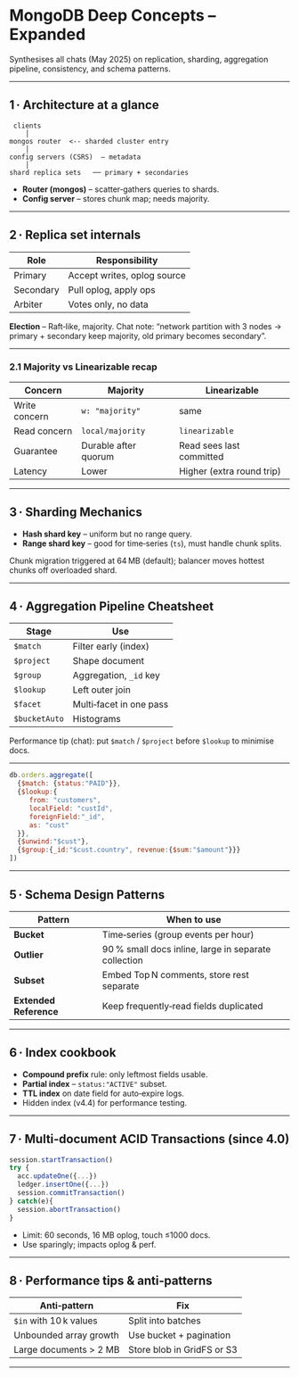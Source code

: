 # MongoDB Deep Concepts – Expanded

Synthesises all chats (May 2025) on replication, sharding, aggregation pipeline, consistency, and schema patterns.

---

## 1 · Architecture at a glance

```
 clients
    │
mongos router  <-- sharded cluster entry
    │
config servers (CSRS)  — metadata
    │
shard replica sets   ── primary + secondaries
```

* **Router (mongos)** – scatter‑gathers queries to shards.  
* **Config server** – stores chunk map; needs majority.

---

## 2 · Replica set internals

| Role | Responsibility |
|------|----------------|
| Primary | Accept writes, oplog source |
| Secondary | Pull oplog, apply ops |
| Arbiter | Votes only, no data |

**Election** – Raft‑like, majority. Chat note: “network partition with 3 nodes → primary + secondary keep majority, old primary becomes secondary”.

---

### 2.1 Majority vs Linearizable recap

| Concern | Majority | Linearizable |
|---------|----------|--------------|
| Write concern | `w: "majority"` | same |
| Read concern  | `local/majority` | `linearizable` |
| Guarantee | Durable after quorum | Read sees last committed |
| Latency | Lower | Higher (extra round trip) |

---

## 3 · Sharding Mechanics

* **Hash shard key** – uniform but no range query.  
* **Range shard key** – good for time‑series (`ts`), must handle chunk splits.

Chunk migration triggered at 64 MB (default); balancer moves hottest chunks off overloaded shard.

---

## 4 · Aggregation Pipeline Cheatsheet

| Stage | Use |
|-------|-----|
| `$match` | Filter early (index) |
| `$project` | Shape document |
| `$group` | Aggregation, `_id` key |
| `$lookup` | Left outer join |
| `$facet` | Multi‑facet in one pass |
| `$bucketAuto` | Histograms |

Performance tip (chat): put `$match` / `$project` before `$lookup` to minimise docs.

---

```javascript
db.orders.aggregate([
  {$match: {status:"PAID"}},
  {$lookup:{
     from: "customers",
     localField: "custId",
     foreignField:"_id",
     as: "cust"
  }},
  {$unwind:"$cust"},
  {$group:{_id:"$cust.country", revenue:{$sum:"$amount"}}}
])
```

---

## 5 · Schema Design Patterns

| Pattern | When to use |
|---------|-------------|
| **Bucket** | Time‑series (group events per hour) |
| **Outlier** | 90 % small docs inline, large in separate collection |
| **Subset** | Embed Top N comments, store rest separate |
| **Extended Reference** | Keep frequently‑read fields duplicated |

---

## 6 · Index cookbook

* **Compound prefix** rule: only leftmost fields usable.  
* **Partial index** – `status:"ACTIVE"` subset.  
* **TTL index** on date field for auto‑expire logs.  
* Hidden index (v4.4) for performance testing.

---

## 7 · Multi‑document ACID Transactions (since 4.0)

```javascript
session.startTransaction()
try {
  acc.updateOne({...})
  ledger.insertOne({...})
  session.commitTransaction()
} catch(e){
  session.abortTransaction()
}
```
* Limit: 60 seconds, 16 MB oplog, touch ≤1000 docs.  
* Use sparingly; impacts oplog & perf.

---

## 8 · Performance tips & anti‑patterns

| Anti‑pattern | Fix |
|--------------|-----|
| `$in` with 10 k values | Split into batches |
| Unbounded array growth | Use bucket + pagination |
| Large documents > 2 MB | Store blob in GridFS or S3 |

---


